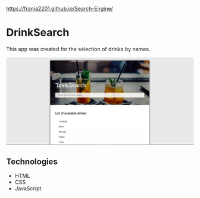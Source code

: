 https://frania2201.github.io/Search-Engine/

# DrinkSearch
This app was created for the selection of drinks by names.

![Example screenshot](./screenshot.png)

## Technologies
* HTML
* CSS
* JavaScript

